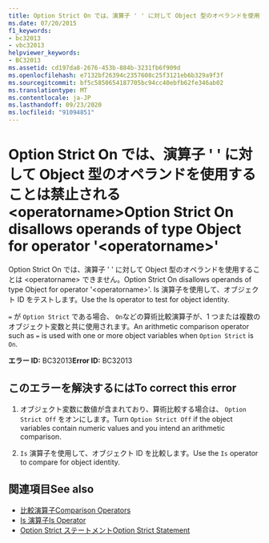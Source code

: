 ```yaml
---
title: Option Strict On では、演算子 ' ' に対して Object 型のオペランドを使用することは禁止される <operatorname>
ms.date: 07/20/2015
f1_keywords:
- bc32013
- vbc32013
helpviewer_keywords:
- BC32013
ms.assetid: cd197da8-2676-453b-884b-3231fb6f909d
ms.openlocfilehash: e7132bf26394c2357608c25f3121eb6b329a9f3f
ms.sourcegitcommit: bf5c5850654187705bc94cc40ebfb62fe346ab02
ms.translationtype: MT
ms.contentlocale: ja-JP
ms.lasthandoff: 09/23/2020
ms.locfileid: "91094851"
---
```

# <a name="option-strict-on-disallows-operands-of-type-object-for-operator-operatorname"></a><span data-ttu-id="4da46-102">Option Strict On では、演算子 ' ' に対して Object 型のオペランドを使用することは禁止される \<operatorname></span><span class="sxs-lookup"><span data-stu-id="4da46-102">Option Strict On disallows operands of type Object for operator '\<operatorname>'</span></span>

<span data-ttu-id="4da46-103">Option Strict On では、演算子 ' ' に対して Object 型のオペランドを使用することは \<operatorname> できません。</span><span class="sxs-lookup"><span data-stu-id="4da46-103">Option Strict On disallows operands of type Object for operator '\<operatorname>'.</span></span> <span data-ttu-id="4da46-104">Is 演算子を使用して、オブジェクト ID をテストします。</span><span class="sxs-lookup"><span data-stu-id="4da46-104">Use the Is operator to test for object identity.</span></span>  
  
 <span data-ttu-id="4da46-105">`=` が `Option Strict` である場合、 `On`などの算術比較演算子が、1 つまたは複数のオブジェクト変数と共に使用されます。</span><span class="sxs-lookup"><span data-stu-id="4da46-105">An arithmetic comparison operator such as `=` is used with one or more object variables when `Option Strict` is `On`.</span></span>  
  
 <span data-ttu-id="4da46-106">**エラー ID:** BC32013</span><span class="sxs-lookup"><span data-stu-id="4da46-106">**Error ID:** BC32013</span></span>  
  
## <a name="to-correct-this-error"></a><span data-ttu-id="4da46-107">このエラーを解決するには</span><span class="sxs-lookup"><span data-stu-id="4da46-107">To correct this error</span></span>  
  
1. <span data-ttu-id="4da46-108">オブジェクト変数に数値が含まれており、算術比較する場合は、 `Option Strict Off` をオンにします。</span><span class="sxs-lookup"><span data-stu-id="4da46-108">Turn `Option Strict Off` if the object variables contain numeric values and you intend an arithmetic comparison.</span></span>  
  
2. <span data-ttu-id="4da46-109">`Is` 演算子を使用して、オブジェクト ID を比較します。</span><span class="sxs-lookup"><span data-stu-id="4da46-109">Use the `Is` operator to compare for object identity.</span></span>  
  
## <a name="see-also"></a><span data-ttu-id="4da46-110">関連項目</span><span class="sxs-lookup"><span data-stu-id="4da46-110">See also</span></span>

- [<span data-ttu-id="4da46-111">比較演算子</span><span class="sxs-lookup"><span data-stu-id="4da46-111">Comparison Operators</span></span>](../language-reference/operators/comparison-operators.md)
- [<span data-ttu-id="4da46-112">Is 演算子</span><span class="sxs-lookup"><span data-stu-id="4da46-112">Is Operator</span></span>](../language-reference/operators/is-operator.md)
- [<span data-ttu-id="4da46-113">Option Strict ステートメント</span><span class="sxs-lookup"><span data-stu-id="4da46-113">Option Strict Statement</span></span>](../language-reference/statements/option-strict-statement.md)
